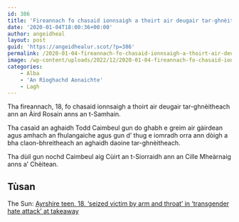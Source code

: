 ```yaml
---
id: 386
title: 'Fireannach fo chasaid ionnsaigh a thoirt air deugair tar-ghnèitheach'
date: '2020-01-04T18:00:36+00:00'
author: angeidheal
layout: post
guid: 'https://angeidhealur.scot/?p=386'
permalink: /2020-01-04-fireannach-fo-chasaid-ionnsaigh-a-thoirt-air-deugair-tar-ghneitheach/
image: /wp-content/uploads/2022/12/2020-01-04-fireannach-fo-chasaid-ionnsaigh-a-thoirt-air-deugair-tar-ghneitheach.webp
categories:
    - Alba
    - 'An Rìoghachd Aonaichte'
    - Lagh
---
```


Tha fireannach, 18, fo chasaid ionnsaigh a thoirt air deugair tar-ghnèitheach ann an Àird Rosain anns an t-Samhain.

Tha casaid an aghaidh Todd Caimbeul gun do ghabh e greim air gàirdean agus amhach an fhulangaiche agus gun d’ thug e iomradh orra ann dòigh a bha claon-bhreitheach an aghaidh daoine tar-ghnèitheach.

Tha dùil gun nochd Caimbeul aig Cùirt an t-Siorraidh ann an Cille Mheàrnaig anns a’ Chèitean.

## Tùsan

The Sun: [Ayrshire teen, 18, ‘seized victim by arm and throat’ in ‘transgender hate attack’ at takeaway](https://www.thescottishsun.co.uk/news/5126411/ayrshire-ardrossan-transgender-hate-attack/)